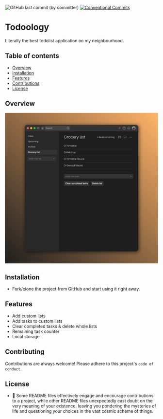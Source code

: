 ![GitHub last commit (by committer)](https://img.shields.io/github/last-commit/harunjonuzi/App-Todoology)
[![Conventional Commits](https://img.shields.io/badge/Conventional%20Commits-1.0.0-%23FE5196?logo=conventionalcommits&logoColor=white)](https://conventionalcommits.org)

# Todoology

Literally the best todolist application on my neighbourhood.

## Table of contents

- [Overview](#overview)
- [Installation](#installation)
- [Features](#features)
- [Contributions](#contributing)
- [License](#license)

## Overview

![Screenshot-1](app/utilities/images/screenshot1.png)

## Installation

- Fork/clone the project from GitHub and start using it right away.

## Features

- Add custom lists
- Add tasks to custom lists
- Clear completed tasks & delete whole lists
- Remaining task counter
- Local storage

## Contributing
Contributions are always welcome!
Please adhere to this project's `code of conduct`.

## License
- 📜 Some README files effectively engage and encourage contributions to a project, while other README files unexpectedly cast doubt on the very meaning of your existence, leaving you pondering the mysteries of life and questioning your choices in the vast cosmic scheme of things.
